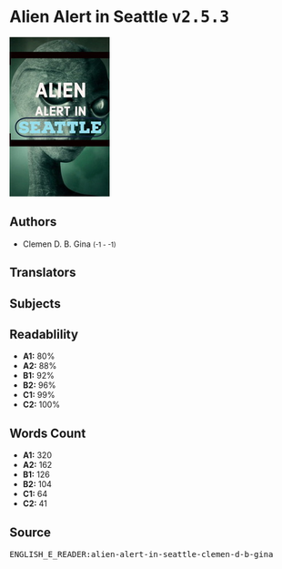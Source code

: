 # Alien Alert in Seattle <kbd>v2.5.3</kbd>

![](./cover.medium.jpg "")

## Authors


 - Clemen D. B. Gina <small>(-1 - -1)</small>

## Translators



## Subjects



## Readablility


 - **A1:** 80%
 - **A2:** 88%
 - **B1:** 92%
 - **B2:** 96%
 - **C1:** 99%
 - **C2:** 100%

## Words Count


 - **A1:** 320
 - **A2:** 162
 - **B1:** 126
 - **B2:** 104
 - **C1:** 64
 - **C2:** 41

## Source


<kbd>ENGLISH_E_READER:alien-alert-in-seattle-clemen-d-b-gina</kbd>

